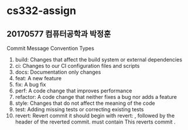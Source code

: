 # cs332-assign

## 20170577 컴퓨터공학과 박정훈

Commit Message Convention Types

1. build: Changes that affect the build system or external dependencies
2. ci: Changes to our CI configuration files and scripts
3. docs: Documentation only changes
4. feat: A new feature
5. fix: A bug fix
6. perf: A code change that improves performance
7. refactor: A code change that neither fixes a bug nor adds a feature
8. style: Changes that do not affect the meaning of the code
9. test: Adding missing tests or correcting existing tests
10. revert: Revert commit it should begin with revert: , followed by the header of the reverted commit. <description> must contain This reverts commit <hash>.